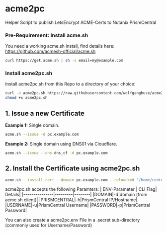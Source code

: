 # acme2pc
Helper Script to publish LetsEncrypt ACME-Certs to Nutanix PrismCentral

### Pre-Requirement: Install acme.sh

You need a working acme.sh install, find details here:
https://github.com/acmesh-official/acme.sh

```bash
curl https://get.acme.sh | sh -s email=my@example.com
```
### Install acme2pc.sh
Install acme2pc.sh from this Repo to a directory of your choice:

```bash
curl -o acme2pc.sh https://raw.githubusercontent.com/wolfganghuse/acme2pc/main/acme2pc.sh
chmod +x acme2pc.sh
```

## 1. Issue a new Certificate

**Example 1:** Single domain.

```bash
acme.sh --issue -d pc.example.com
```
**Example 2:** Single domain using DNS01 via Cloudflare.

```bash
acme.sh --issue --dns dns_cf -d pc.example.com
```

## 2. Install the Certificate using acme2pc.sh

```bash
acme.sh --install-cert --domain pc.example.com --reloadcmd "/home/centos/acme2pc.sh -h pc-ip -d pc.example.com -u pc-user -p pc-pass"
```

acme2pc.sh accepts the following Paramters:
| ENV-Parameter | CLI Flag| Details|
|---------------|---------|--------|
|DOMAIN|-d|domain (from acme.sh client)|
|PRISMCENTRAL|-h|PrismCentral IP/Hostname|
|USERNAME|-u|PrismCentral Username|
|PASSWORD|-p|PrismCentral Password|

You can also create a acme2pc.env File in a .secret sub-directory (commonly used for Username/Password)

